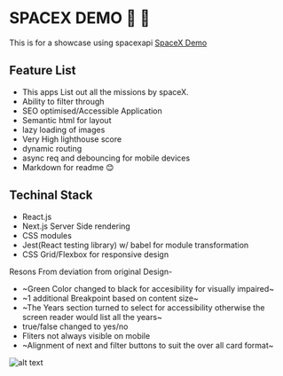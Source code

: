 # SPACEX DEMO :rocket: :space_invader:
This is for a showcase using spacexapi
[SpaceX Demo](https://space-xdemo.vercel.app/)

## Feature List
* This apps List out all the missions by spaceX.
* Ability to filter through
* SEO optimised/Accessible Application
* Semantic html for layout
* lazy loading of images
* Very High lighthouse score
* dynamic routing
* async req and debouncing for mobile devices
* Markdown for readme :blush:
## Techinal Stack
* React.js
* Next.js Server Side rendering
* CSS modules
* Jest(React testing library) w/ babel for module transformation
* CSS Grid/Flexbox for responsive design

Resons From deviation from original Design- 
* ~Green Color changed to black for accesibility for visually impaired~
* ~1 additional Breakpoint based on content size~
* ~The Years section turned to select for accessibility otherwise
    the screen reader would list all the years~
* true/false changed to yes/no
* Fliters not always visible on mobile
* ~Alignment of next and filter buttons to suit the over all card    format~

![alt text](https://user-images.githubusercontent.com/16836510/94475071-318a7800-01ec-11eb-93a6-5f2734717f73.png)
